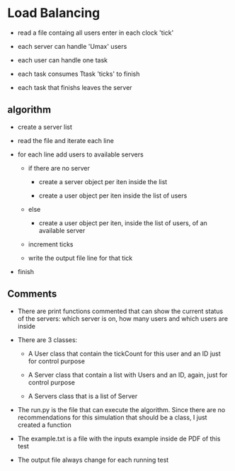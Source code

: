 # Load Balancing

- read a file containg all users enter in each clock 'tick'

- each server can handle 'Umax' users

- each user can handle one task

- each task consumes Ttask 'ticks' to finish

- each task that finishs leaves the server


## algorithm

- create a server list

- read the file and iterate each line

- for each line add users to available servers

    - if there are no server
    
        - create a server object per iten inside the list
        
        - create a user object per iten inside the list of users
    
    - else
        
        - create a user object per iten, inside the list of users, of an 
          available server
        
    - increment ticks
    
    - write the output file line for that tick
    
- finish


## Comments

- There are print functions commented that can show the current status of the 
  servers: which server is on, how many users and which users are inside    

- There are 3 classes:
    - A User class that contain the tickCount for this user and an ID just for 
      control purpose
     
    - A Server class that contain a list with Users and an ID, again, just for 
      control purpose
      
    - A Servers class that is a list of Server 
    
- The run.py is the file that can execute the algorithm. 
  Since there are no recommendations for this simulation that should be a class, I just created a function

- The example.txt is a file with the inputs example inside de PDF of this test

- The output file always change for each running test 
